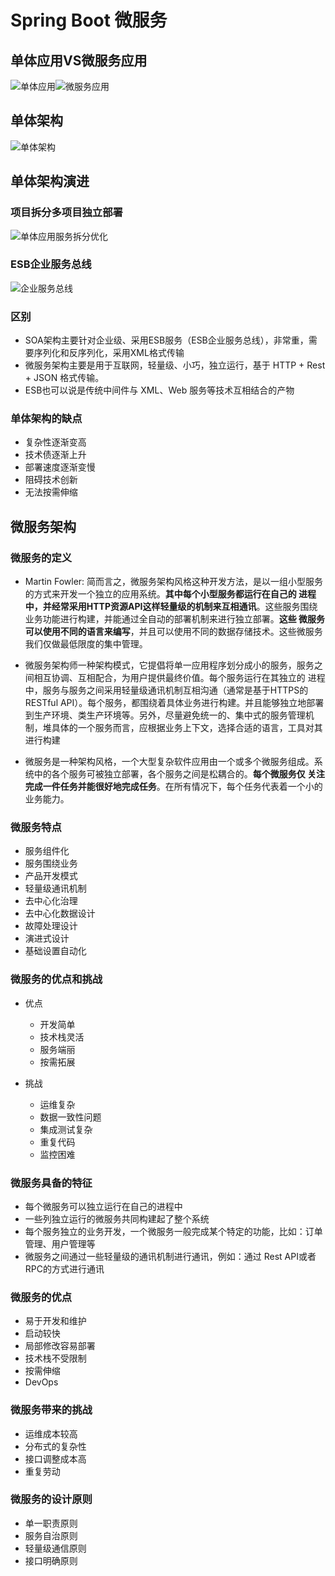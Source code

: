 # Spring Boot 微服务

## 单体应用VS微服务应用
![单体应用](../../../images/micro_services/monomer_update.jpg)![微服务应用](../../../images/micro_services/micro_services_app.jpg)

## 单体架构
![单体架构](../../images/micro_services/monmer_demo.png)

## 单体架构演进

### 项目拆分多项目独立部署
![单体应用服务拆分优化](../../../images/micro_services/monmer_demo_update.png)

### ESB企业服务总线
![企业服务总线](../../../images/micro_services/esb.png)

### 区别
* SOA架构主要针对企业级、采用ESB服务（ESB企业服务总线），非常重，需要序列化和反序列化，采用XML格式传输
* 微服务架构主要是用于互联网，轻量级、小巧，独立运行，基于 HTTP + Rest + JSON 格式传输。
* ESB也可以说是传统中间件与 XML、Web 服务等技术互相结合的产物

### 单体架构的缺点
* 复杂性逐渐变高
* 技术债逐渐上升
* 部署速度逐渐变慢
* 阻碍技术创新
* 无法按需伸缩

## 微服务架构

### 微服务的定义
* Martin Fowler: 简而言之，微服务架构风格这种开发方法，是以一组小型服务的方式来开发一个独立的应用系统。**其中每个小型服务都运行在自己的
进程中，并经常采用HTTP资源API这样轻量级的机制来互相通讯**。这些服务围绕业务功能进行构建，并能通过全自动的部署机制来进行独立部署。**这些
微服务可以使用不同的语言来编写**，并且可以使用不同的数据存储技术。这些微服务我们仅做最低限度的集中管理。

* 微服务架构师一种架构模式，它提倡将单一应用程序划分成小的服务，服务之间相互协调、互相配合，为用户提供最终价值。每个服务运行在其独立的
进程中，服务与服务之间采用轻量级通讯机制互相沟通（通常是基于HTTPS的RESTful API）。每个服务，都围绕着具体业务进行构建。并且能够独立地部署
到生产环境、类生产环境等。另外，尽量避免统一的、集中式的服务管理机制，堆具体的一个服务而言，应根据业务上下文，选择合适的语言，工具对其
进行构建

* 微服务是一种架构风格，一个大型复杂软件应用由一个或多个微服务组成。系统中的各个服务可被独立部署，各个服务之间是松耦合的。**每个微服务仅
关注完成一件任务并能很好地完成任务**。在所有情况下，每个任务代表着一个小的业务能力。

### 微服务特点
* 服务组件化
* 服务围绕业务
* 产品开发模式
* 轻量级通讯机制
* 去中心化治理
* 去中心化数据设计
* 故障处理设计
* 演进式设计
* 基础设置自动化

### 微服务的优点和挑战
* 优点
  * 开发简单
  * 技术栈灵活
  * 服务端丽
  * 按需拓展
  
* 挑战
  * 运维复杂
  * 数据一致性问题
  * 集成测试复杂
  * 重复代码
  * 监控困难

### 微服务具备的特征
* 每个微服务可以独立运行在自己的进程中
* 一些列独立运行的微服务共同构建起了整个系统
* 每个服务独立的业务开发，一个微服务一般完成某个特定的功能，比如：订单管理、用户管理等
* 微服务之间通过一些轻量级的通讯机制进行通讯，例如：通过 Rest API或者RPC的方式进行通讯

### 微服务的优点
* 易于开发和维护
* 启动较快
* 局部修改容易部署
* 技术栈不受限制
* 按需伸缩
* DevOps

### 微服务带来的挑战
* 运维成本较高
* 分布式的复杂性
* 接口调整成本高
* 重复劳动

### 微服务的设计原则
* 单一职责原则
* 服务自治原则
* 轻量级通信原则
* 接口明确原则